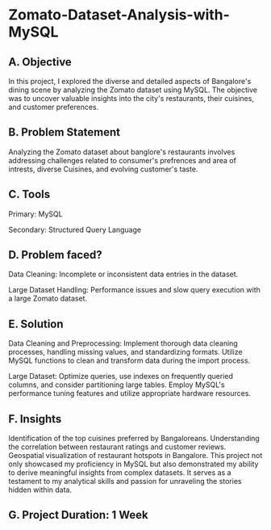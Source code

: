 # Zomato-Dataset-Analysis-with-MySQL
## A. Objective
In this project, I explored the diverse and detailed aspects of Bangalore's dining scene by analyzing the Zomato dataset using MySQL. The objective was to uncover valuable insights into the city's restaurants, their cuisines, and customer preferences.

## B. Problem Statement
Analyzing the Zomato dataset about banglore's restaurants involves addressing challenges related to consumer's prefrences and area of intrests, diverse Cuisines, and evolving customer's taste.

## C. Tools
Primary: MySQL 

Secondary: Structured Query Language

## D. Problem faced?
Data Cleaning: Incomplete or inconsistent data entries in the dataset.

Large Dataset Handling: Performance issues and slow query execution with a large Zomato dataset.

## E. Solution
Data Cleaning and Preprocessing: Implement thorough data cleaning processes, handling missing values, and standardizing formats. Utilize MySQL functions to clean and transform data during the import process.

Large Dataset: Optimize queries, use indexes on frequently queried columns, and consider partitioning large tables. Employ MySQL's performance tuning features and utilize appropriate hardware resources.

## F. Insights
Identification of the top cuisines preferred by Bangaloreans.
Understanding the correlation between restaurant ratings and customer reviews.
Geospatial visualization of restaurant hotspots in Bangalore.
This project not only showcased my proficiency in MySQL but also demonstrated my ability to derive meaningful insights from complex datasets. It serves as a testament to my analytical skills and passion for unraveling the stories hidden within data.

## G. Project Duration: 1 Week

